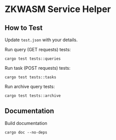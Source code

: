 # ZKWASM Service Helper

## How to Test

Update `test.json` with your details.

Run query (GET requests) tests:
```
cargo test tests::queries
```

Run task (POST requests) tests:
```
cargo test tests::tasks
```

Run archive query tests:
```
cargo test tests::archive
```

## Documentation

Build documentation

```
cargo doc --no-deps
```
